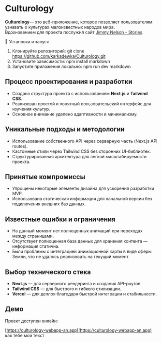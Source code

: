 # Culturology
**Culturology**— это веб-приложение, которое позволяет пользователям узнавать о культурах малоизвестных народов мира.  
Вдохновением для проекта послужил сайт [Jimmy Nelson - Stories](https://www.jimmynelson.com/stories/the-kazakh-people/).

🚀 Установка и запуск
1. Клонируйте репозиторий:
   git clone https://github.com/karkadewka/Culturology.git
2. Установите зависимости:
   npm install
   markdown
3. Запустите приложение локально:
   npm run dev
   markdown
   
## Процесс проектирования и разработки

- Создана структура проекта с использованием **Next.js** и **Tailwind CSS**.
- Реализован простой и понятный пользовательский интерфейс для изучения культур.
- Основное внимание уделено адаптивности и минимализму.

## Уникальные подходы и методологии

- Использование собственного API через серверную часть (Next.js API routes).
- Кастомные стили через Tailwind CSS без сторонних UI-библиотек.
- Структурированная архитектура для легкой масштабируемости проекта.

## Принятые компромиссы

- Упрощены некоторые элементы дизайна для ускорения разработки MVP.
- Использована статическая информация для начальной версии без подключения внешних баз данных.

## Известные ошибки и ограничения

- На данный момент нет полноценных анимаций при переходах между страницами.
- Отсутствует полноценная база данных для хранения контента — информация статична.
- Были проблемы с интеграцией анимационной карты в виде сферы Земли, что не удалось реализовать на текущий момент.

## Выбор технического стека

- **Next.js** — для серверного рендеринга и создания API-роутов.
- **Tailwind CSS** — для быстрого и гибкого стилизации.
- **Vercel** — для деплоя благодаря быстрой интеграции и стабильности.


## Демо

Проект доступен онлайн:  

[https://culturology-webapp-an.app](https://culturology-webapp-an.app) как тебе мой текст 
